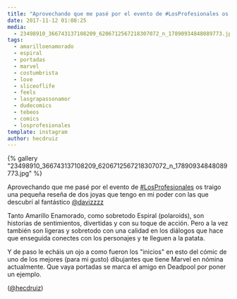```yaml
---
title: "Aprovechando que me pasé por el evento de #LosProfesionales os traigo una pequeña reseña de dos joyas que tengo en mi poder con las que descubrí al fantástico @davizzzz"
date: 2017-11-12 01:08:25
media: 
  - 23498910_366743137108209_6206712567218307072_n_17890934848089773.jpg
tags: 
  - amarilloenamorado
  - espiral
  - portadas
  - marvel
  - costumbrista
  - love
  - sliceoflife
  - feels
  - lasgrapassonamor
  - dudecomics
  - tebeos
  - comics
  - losprofesionales
template: instagram
author: hecdruiz
---
```


{% gallery "23498910_366743137108209_6206712567218307072_n_17890934848089773.jpg" %}

Aprovechando que me pasé por el evento de [#LosProfesionales](/tags/losprofesionales) os traigo una pequeña reseña de dos joyas que tengo en mi poder con las que descubrí al fantástico [@davizzzz](https://instagram.com/davizzzz)

Tanto Amarillo Enamorado, como sobretodo Espiral (polaroids), son historias de sentimientos, divertidas y con su toque de acción. Pero a la vez también son ligeras y sobretodo con una calidad en los diálogos que hace que enseguida conectes con los personajes y te lleguen a la patata.

Y de paso le echáis un ojo a como fueron los "inicios" en esto del cómic de uno de los mejores (para mi gusto) dibujantes que tiene Marvel en nómina actualmente. Que vaya portadas se marca el amigo en Deadpool por poner un ejemplo.

([@hecdruiz](https://instagram.com/hecdruiz))
